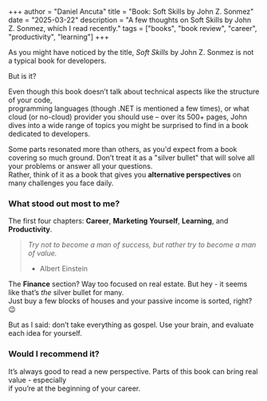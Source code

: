 +++
author = "Daniel Ancuta"
title = "Book: Soft Skills by John Z. Sonmez"
date = "2025-03-22"
description = "A few thoughts on Soft Skills by John Z. Sonmez, which I read recently."
tags = ["books", "book review", "career", "productivity", "learning"]
+++

As you might have noticed by the title, *Soft Skills* by John Z. Sonmez is not a typical book for developers.

But is it?

Even though this book doesn’t talk about technical aspects like the structure of your code,  
programming languages (though .NET is mentioned a few times), or what cloud (or no-cloud) provider you should use – over its 500+ pages, John dives into a wide range of topics you might be surprised to find in a book dedicated to developers.

Some parts resonated more than others, as you'd expect from a book covering so much ground. Don’t treat it as a "silver bullet" that will solve all your problems or answer all your questions.  
Rather, think of it as a book that gives you **alternative perspectives** on many challenges you face daily.

### What stood out most to me?

The first four chapters: **Career**, **Marketing Yourself**, **Learning**, and **Productivity**.

> *Try not to become a man of success, but rather try to become a man of value.*  
> - Albert Einstein

The **Finance** section? Way too focused on real estate. But hey - it seems like that’s *the* silver bullet for many.  
Just buy a few blocks of houses and your passive income is sorted, right? 😉

But as I said: don’t take everything as gospel. Use your brain, and evaluate each idea for yourself.

### Would I recommend it?

It’s always good to read a new perspective. Parts of this book can bring real value - especially  
if you’re at the beginning of your career.
